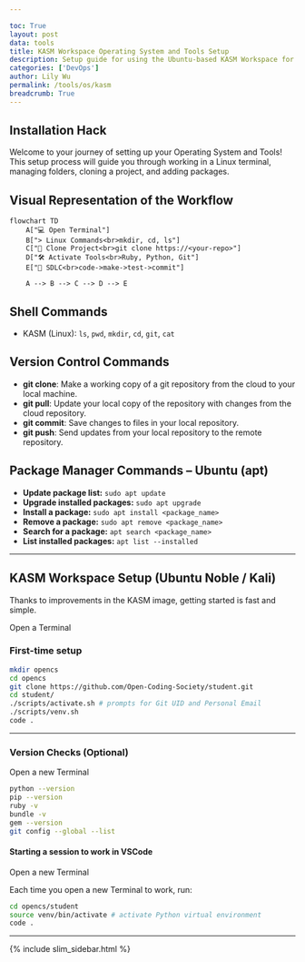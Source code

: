 ```yaml
---

toc: True
layout: post
data: tools
title: KASM Workspace Operating System and Tools Setup
description: Setup guide for using the Ubuntu-based KASM Workspace for development.
categories: ['DevOps']
author: Lily Wu
permalink: /tools/os/kasm
breadcrumb: True 
---
```


## Installation Hack

Welcome to your journey of setting up your Operating System and Tools! This setup process will guide you through working in a Linux terminal, managing folders, cloning a project, and adding packages.

## Visual Representation of the Workflow

```mermaid
flowchart TD
    A["💻 Open Terminal"] 
    B["> Linux Commands<br>mkdir, cd, ls"]
    C["📁 Clone Project<br>git clone https://<your-repo>"]
    D["🛠️ Activate Tools<br>Ruby, Python, Git"]
    E["🔄 SDLC<br>code->make->test->commit"]

    A --> B --> C --> D --> E
```

## Shell Commands

* KASM (Linux): `ls`, `pwd`, `mkdir`, `cd`, `git`, `cat`

## Version Control Commands

* **git clone**: Make a working copy of a git repository from the cloud to your local machine.
* **git pull**: Update your local copy of the repository with changes from the cloud repository.
* **git commit**: Save changes to files in your local repository.
* **git push**: Send updates from your local repository to the remote repository.

## Package Manager Commands – Ubuntu (apt)

* **Update package list:** `sudo apt update`
* **Upgrade installed packages:** `sudo apt upgrade`
* **Install a package:** `sudo apt install <package_name>`
* **Remove a package:** `sudo apt remove <package_name>`
* **Search for a package:** `apt search <package_name>`
* **List installed packages:** `apt list --installed`

---

## KASM Workspace Setup (Ubuntu Noble / Kali)

Thanks to improvements in the KASM image, getting started is fast and simple.

Open a Terminal

### First-time setup

```bash
mkdir opencs
cd opencs
git clone https://github.com/Open-Coding-Society/student.git
cd student/
./scripts/activate.sh # prompts for Git UID and Personal Email
./scripts/venv.sh
code .
```

---

### Version Checks (Optional)

Open a new Terminal

```bash
python --version
pip --version
ruby -v
bundle -v
gem --version
git config --global --list
```

#### Starting a session to work in VSCode

Open a new Terminal

Each time you open a new Terminal to work, run:

```bash
cd opencs/student
source venv/bin/activate # activate Python virtual environment
code .
```

---

{% include slim_sidebar.html %}
